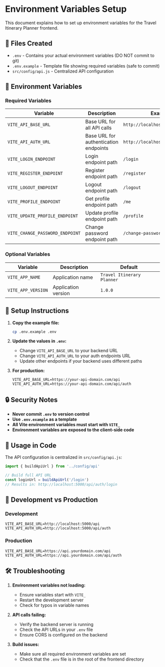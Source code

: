 # Environment Variables Setup

This document explains how to set up environment variables for the Travel Itinerary Planner frontend.

## 📁 Files Created

- `.env` - Contains your actual environment variables (DO NOT commit to git)
- `.env.example` - Template file showing required variables (safe to commit)
- `src/config/api.js` - Centralized API configuration

## 🔧 Environment Variables

### Required Variables

| Variable | Description | Example |
|----------|-------------|---------|
| `VITE_API_BASE_URL` | Base URL for all API calls | `http://localhost:5000/api` |
| `VITE_API_AUTH_URL` | Base URL for authentication endpoints | `http://localhost:5000/api/auth` |
| `VITE_LOGIN_ENDPOINT` | Login endpoint path | `/login` |
| `VITE_REGISTER_ENDPOINT` | Register endpoint path | `/register` |
| `VITE_LOGOUT_ENDPOINT` | Logout endpoint path | `/logout` |
| `VITE_PROFILE_ENDPOINT` | Get profile endpoint path | `/me` |
| `VITE_UPDATE_PROFILE_ENDPOINT` | Update profile endpoint path | `/profile` |
| `VITE_CHANGE_PASSWORD_ENDPOINT` | Change password endpoint path | `/change-password` |

### Optional Variables

| Variable | Description | Default |
|----------|-------------|---------|
| `VITE_APP_NAME` | Application name | `Travel Itinerary Planner` |
| `VITE_APP_VERSION` | Application version | `1.0.0` |

## 🚀 Setup Instructions

1. **Copy the example file:**
   ```bash
   cp .env.example .env
   ```

2. **Update the values in `.env`:**
   - Change `VITE_API_BASE_URL` to your backend URL
   - Change `VITE_API_AUTH_URL` to your auth endpoints URL
   - Update other endpoints if your backend uses different paths

3. **For production:**
   ```env
   VITE_API_BASE_URL=https://your-api-domain.com/api
   VITE_API_AUTH_URL=https://your-api-domain.com/api/auth
   ```

## 🔒 Security Notes

- **Never commit `.env` to version control**
- **Use `.env.example` as a template**
- **All Vite environment variables must start with `VITE_`**
- **Environment variables are exposed to the client-side code**

## 📝 Usage in Code

The API configuration is centralized in `src/config/api.js`:

```javascript
import { buildApiUrl } from '../config/api'

// Build full API URL
const loginUrl = buildApiUrl('/login')
// Results in: http://localhost:5000/api/auth/login
```

## 🔄 Development vs Production

### Development
```env
VITE_API_BASE_URL=http://localhost:5000/api
VITE_API_AUTH_URL=http://localhost:5000/api/auth
```

### Production
```env
VITE_API_BASE_URL=https://api.yourdomain.com/api
VITE_API_AUTH_URL=https://api.yourdomain.com/api/auth
```

## 🛠️ Troubleshooting

1. **Environment variables not loading:**
   - Ensure variables start with `VITE_`
   - Restart the development server
   - Check for typos in variable names

2. **API calls failing:**
   - Verify the backend server is running
   - Check the API URLs in your `.env` file
   - Ensure CORS is configured on the backend

3. **Build issues:**
   - Make sure all required environment variables are set
   - Check that the `.env` file is in the root of the frontend directory
